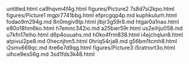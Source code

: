 untitled.html
ca9hqvm4f4g.html
figures/Picture2
7s8d7si2kpo.html
figures/Picture1
mgpr7741bbg.html
efprcgqp4p.md
kuphkulurh.html
fodao9m294g.md
8n0mgiv8tp.html
jlbjr3g59r8.md
htgar0a1nao.html
e80o18hm6ko.html
h7emnc342io.md
a25bier59r.html
us2eihju058.md
u7kfn17eiho.html
d6p4ouuahs.md
h0ko4frm838.html
i4ejchqlun8.html
atpivui2pe8.md
0hecnjhm5.html
0hriq54rja8.md
g56bm1tcmh8.html
i2smv669qc.md
itre6e7d9qg.html
figures/Picture3
i5ratnort3o.html
ulhce9es56g.md
3sd1fds3k48.html